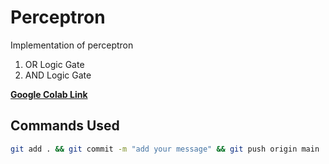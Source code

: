 # Perceptron
Implementation of perceptron

1. OR Logic Gate
2. AND Logic Gate

<b><a href='https://colab.research.google.com/drive/1NqaIjuOLKEI11giyruWmLYc3yM0IJz3e#scrollTo=8QZQBCMl0TEY&uniqifier=15'>Google Colab Link</a></b>


## Commands Used

```bash
git add . && git commit -m "add your message" && git push origin main
```
